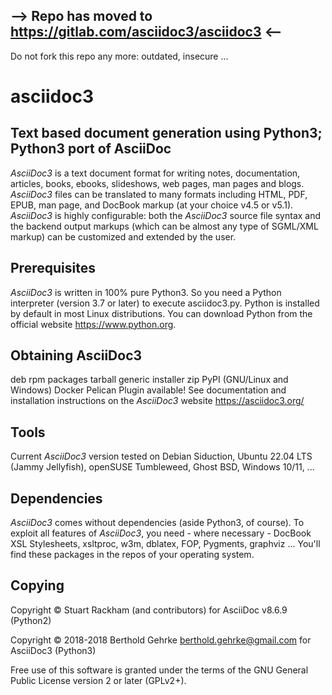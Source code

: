 ## --> Repo has moved to https://gitlab.com/asciidoc3/asciidoc3 <--  
Do not fork this repo any more: outdated, insecure ...

# asciidoc3
## Text based document generation using Python3; Python3 port of AsciiDoc


*AsciiDoc3* is a text document format for writing notes, documentation, articles, books,
ebooks, slideshows, web pages, man pages and blogs. *AsciiDoc3* files can be translated
to many formats including HTML, PDF, EPUB, man page, and DocBook markup (at your choice v4.5 or v5.1).
*AsciiDoc3* is highly configurable: both the *AsciiDoc3* source file syntax and the backend
output markups (which can be almost any type of SGML/XML markup) can be customized and extended by the user.

## Prerequisites
*AsciiDoc3* is written in 100% pure Python3. So you need a Python interpreter (version 3.7 or later)
to execute asciidoc3.py. Python is installed by default in most Linux distributions. You can download
Python from the official website https://www.python.org.

## Obtaining AsciiDoc3
deb rpm packages tarball generic installer zip PyPI (GNU/Linux and Windows) Docker Pelican Plugin available!
See documentation and installation instructions on the *AsciiDoc3* website https://asciidoc3.org/

## Tools
Current *AsciiDoc3* version tested on Debian Siduction, Ubuntu 22.04 LTS (Jammy Jellyfish),
openSUSE Tumbleweed, Ghost BSD, Windows 10/11, ...

## Dependencies
*AsciiDoc3* comes without dependencies (aside Python3, of course). To exploit all features of *AsciiDoc3*,
you need - where necessary - DocBook XSL Stylesheets, xsltproc, w3m, dblatex, FOP, Pygments, graphviz ...
You'll find these packages in the repos of your operating system.

## Copying
Copyright © Stuart Rackham (and contributors) for AsciiDoc v8.6.9 (Python2)

Copyright © 2018-2018 Berthold Gehrke <berthold.gehrke@gmail.com> for AsciiDoc3 (Python3)

Free use of this software is granted under the terms of the
GNU General Public License version 2 or later (GPLv2+).
